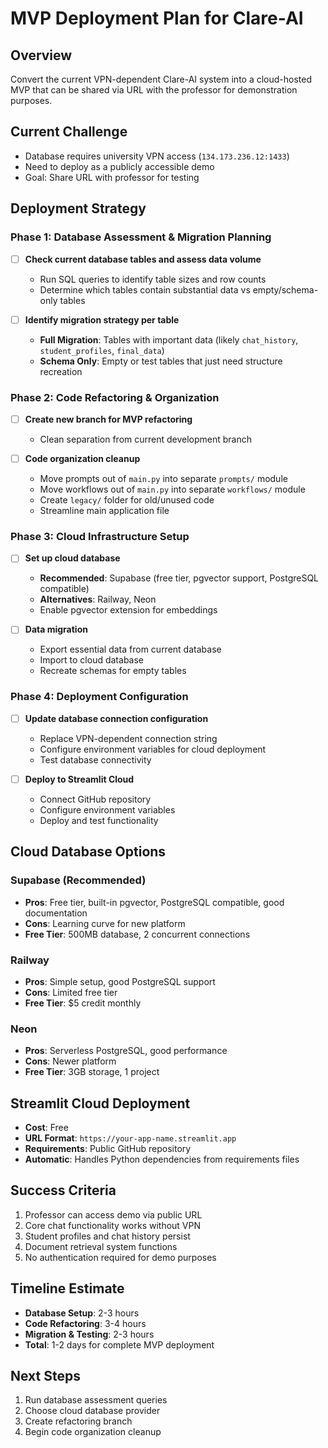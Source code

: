 # MVP Deployment Plan for Clare-AI

## Overview
Convert the current VPN-dependent Clare-AI system into a cloud-hosted MVP that can be shared via URL with the professor for demonstration purposes.

## Current Challenge
- Database requires university VPN access (`134.173.236.12:1433`)
- Need to deploy as a publicly accessible demo
- Goal: Share URL with professor for testing

## Deployment Strategy

### Phase 1: Database Assessment & Migration Planning
- [ ] **Check current database tables and assess data volume**
  - Run SQL queries to identify table sizes and row counts
  - Determine which tables contain substantial data vs empty/schema-only tables

- [ ] **Identify migration strategy per table**
  - **Full Migration**: Tables with important data (likely `chat_history`, `student_profiles`, `final_data`)
  - **Schema Only**: Empty or test tables that just need structure recreation

### Phase 2: Code Refactoring & Organization
- [ ] **Create new branch for MVP refactoring**
  - Clean separation from current development branch

- [ ] **Code organization cleanup**
  - Move prompts out of `main.py` into separate `prompts/` module
  - Move workflows out of `main.py` into separate `workflows/` module
  - Create `legacy/` folder for old/unused code
  - Streamline main application file

### Phase 3: Cloud Infrastructure Setup
- [ ] **Set up cloud database**
  - **Recommended**: Supabase (free tier, pgvector support, PostgreSQL compatible)
  - **Alternatives**: Railway, Neon
  - Enable pgvector extension for embeddings

- [ ] **Data migration**
  - Export essential data from current database
  - Import to cloud database
  - Recreate schemas for empty tables

### Phase 4: Deployment Configuration
- [ ] **Update database connection configuration**
  - Replace VPN-dependent connection string
  - Configure environment variables for cloud deployment
  - Test database connectivity

- [ ] **Deploy to Streamlit Cloud**
  - Connect GitHub repository
  - Configure environment variables
  - Deploy and test functionality

## Cloud Database Options

### Supabase (Recommended)
- **Pros**: Free tier, built-in pgvector, PostgreSQL compatible, good documentation
- **Cons**: Learning curve for new platform
- **Free Tier**: 500MB database, 2 concurrent connections

### Railway
- **Pros**: Simple setup, good PostgreSQL support
- **Cons**: Limited free tier
- **Free Tier**: $5 credit monthly

### Neon
- **Pros**: Serverless PostgreSQL, good performance
- **Cons**: Newer platform
- **Free Tier**: 3GB storage, 1 project

## Streamlit Cloud Deployment
- **Cost**: Free
- **URL Format**: `https://your-app-name.streamlit.app`
- **Requirements**: Public GitHub repository
- **Automatic**: Handles Python dependencies from requirements files

## Success Criteria
1. Professor can access demo via public URL
2. Core chat functionality works without VPN
3. Student profiles and chat history persist
4. Document retrieval system functions
5. No authentication required for demo purposes

## Timeline Estimate
- **Database Setup**: 2-3 hours
- **Code Refactoring**: 3-4 hours
- **Migration & Testing**: 2-3 hours
- **Total**: 1-2 days for complete MVP deployment

## Next Steps
1. Run database assessment queries
2. Choose cloud database provider
3. Create refactoring branch
4. Begin code organization cleanup